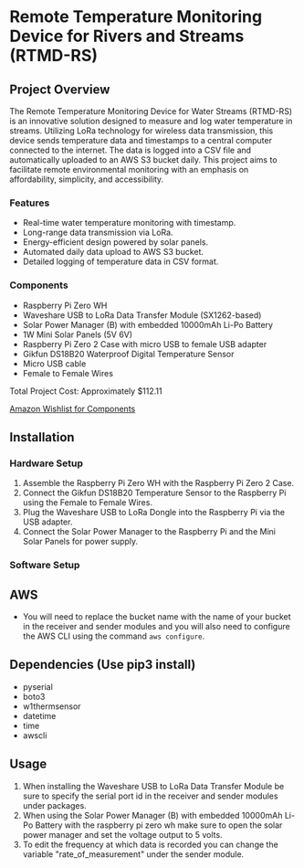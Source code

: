 # Remote Temperature Monitoring Device for Rivers and Streams (RTMD-RS)

## Project Overview
The Remote Temperature Monitoring Device for Water Streams (RTMD-RS) is an innovative solution designed to measure and log water temperature in streams. Utilizing LoRa technology for wireless data transmission, this device sends temperature data and timestamps to a central computer connected to the internet. The data is logged into a CSV file and automatically uploaded to an AWS S3 bucket daily. This project aims to facilitate remote environmental monitoring with an emphasis on affordability, simplicity, and accessibility.

### Features
- Real-time water temperature monitoring with timestamp.
- Long-range data transmission via LoRa.
- Energy-efficient design powered by solar panels.
- Automated daily data upload to AWS S3 bucket.
- Detailed logging of temperature data in CSV format.

### Components
- Raspberry Pi Zero WH
- Waveshare USB to LoRa Data Transfer Module (SX1262-based)
- Solar Power Manager (B) with embedded 10000mAh Li-Po Battery
- 1W Mini Solar Panels (5V 6V)
- Raspberry Pi Zero 2 Case with micro USB to female USB adapter
- Gikfun DS18B20 Waterproof Digital Temperature Sensor
- Micro USB cable
- Female to Female Wires

Total Project Cost: Approximately $112.11

[Amazon Wishlist for Components](https://www.amazon.com/hz/wishlist/ls/2TMNA3738QL0E?ref_=wl_dp_view_your_list)

## Installation

### Hardware Setup
1. Assemble the Raspberry Pi Zero WH with the Raspberry Pi Zero 2 Case.
2. Connect the Gikfun DS18B20 Temperature Sensor to the Raspberry Pi using the Female to Female Wires.
3. Plug the Waveshare USB to LoRa Dongle into the Raspberry Pi via the USB adapter.
4. Connect the Solar Power Manager to the Raspberry Pi and the Mini Solar Panels for power supply.

### Software Setup

## AWS
- You will need to replace the bucket name with the name of your bucket in the receiver and sender modules and you will also need to configure the AWS CLI using the command `aws configure`. 

## Dependencies (Use pip3 install)
- pyserial
- boto3
- w1thermsensor
- datetime
- time
- awscli

## Usage
1. When installing the Waveshare USB to LoRa Data Transfer Module be sure to specify the serial port id in the receiver and sender modules under packages.
2. When using the Solar Power Manager (B) with embedded 10000mAh Li-Po Battery with the raspberry pi zero wh make sure to open the solar power manager and set the voltage output to 5 volts.
3. To edit the frequency at which data is recorded you can change the variable "rate_of_measurement" under the sender module.